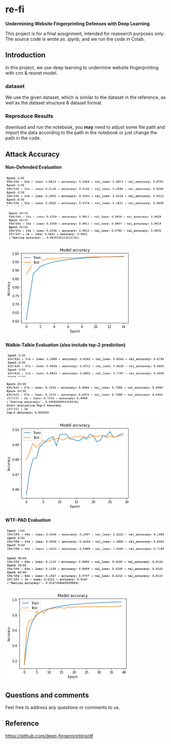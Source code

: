 # re-fi

 **Undermining Website Fingerprinting Defenses with Deep Learning**

This project is for a final assignment, intended for reasearch purposes only. The source code is wrote as .ipynb, and we run the code in Colab.

## Introduction

In this project, we use deep learning to undermine website fingerprinting with cnn & resnet model.

### dataset

We use the given dataset, which is similar to the dataset in the reference,  as well as the dataset structure & dataset format.

### Reproduce Results

download and run the notebook, you **may** need to adjust some file path and import the data according to the path in the notebook or just change the path in the code.

## Attack Accuracy

#### Non-Defended Evaluation

![image-20210618101722194](README.assets/image-20210618101722194.png)

![image-20210618101758931](README.assets/image-20210618101758931.png)

![download](README.assets/download.png)

#### Walkie-Talkie Evaluation (also include top-2 prediction)

![image-20210618102137336](README.assets/image-20210618102137336.png)

![image-20210618102212414](README.assets/image-20210618102212414.png)

![download_walkie](README.assets/download_walkie.png)

#### WTF-PAD Evaluation

![image-20210618102313873](README.assets/image-20210618102313873.png)

![image-20210618102323561](README.assets/image-20210618102323561.png)

![download_wtf](README.assets/download_wtf.png)

## Questions and comments

Feel free to address any questions or comments to us.

## Reference

https://github.com/deep-fingerprinting/df